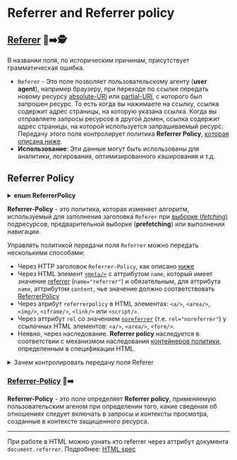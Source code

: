 # Referrer and Referrer policy

## [Referer](https://www.rfc-editor.org/rfc/rfc9110#name-referer) 🎩➡️🕵️

В названии поля, по историческим причинам, присутствует грамматическая ошибка.

- `Referer` - Это поле позволяет пользовательскому агенту (**user agent**), например браузеру, при переходе по ссылке передать новому ресурсу [absolute-URI](https://www.rfc-editor.org/rfc/rfc9110#uri.references) или [partial-URI](https://www.rfc-editor.org/rfc/rfc9110#uri.references), с которого был запрошен ресурс. То есть когда вы нажимаете на ссылку, ссылка содержит адрес страницы, на которую указана ссылка. Когда вы отправляете запросы ресурсов в другой домен, ссылка содержит адрес страницы, на которой используется запрашиваемый ресурс. Передачу этого поля контролирует политика **Referrer Policy**, [которая описана ниже](#referrer-policy).
- **Использование**: Эти данные могут быть использованы для аналитики, логирования, оптимизированного кэширования и т.д.

## Referrer Policy

<details>
<summary><b>enum ReferrerPolicy</b></summary>
<p>

[enum ReferrerPolicy](https://www.w3.org/TR/referrer-policy/#enumdef-referrerpolicy) {

- "" - пустая строка,
- `"no-referrer"` - Полностью запрещает передачу поля `Referer`
- `"no-referrer-when-downgrade"` - Запрещает передачу поля `Referer`, если использование TLS в [URI scheme](https://www.rfc-editor.org/rfc/rfc3986#section-3.1) различается - передает весь URI.
- `"same-origin"`- Разрешает передачу поля `Referer`, только при навигации внутри одного источника (*origin*)
- `"origin"` - Передает только сам источник, без [путей](https://www.rfc-editor.org/rfc/rfc3986#section-3.3) - `scheme://host:port`
- `"strict-origin"` -  Запрещает передачу поля `Referer`, если использование TLS в [URI scheme](https://www.rfc-editor.org/rfc/rfc3986#section-3.1) различается - передает только сам источник, как описано выше
- `"origin-when-cross-origin"` - Передает полный URI при выполнении запроса с тем же источником (*origin*), но в других случаях отправляйте только источник (*origin*) документа.
- `"strict-origin-when-cross-origin"` (**DEFAULT**) - Запрещает передачу поля `Referer`, если использование TLS в [URI scheme](https://www.rfc-editor.org/rfc/rfc3986#section-3.1) различается - передает полный URI при выполнении запроса с тем же источником (**origin**), но в других случаях отправляйте только источник (**origin**) документа
- `"unsafe-url"` - Разрешает передачу всем источникам

};

</p>
</details>

**Referrer-Policy** - это политика, которая изменяет алгоритм, используемый для заполнения заголовка `Referer` при [выборке (*fetching*)](https://fetch.spec.whatwg.org/#concept-fetch) подресурсов, предварительной выборке (**prefetching**) или выполнении навигации.

Управлять политикой передачи поля `Referrer` можно передать несколькими способами:

- Через HTTP заголовок `Referrer-Policy`, как описано [ниже](#referrer-policy-header)
- Через HTML элемент [`<meta/>`](https://html.spec.whatwg.org/multipage/semantics.html#meta) с аттрибутом `name`, который имеет значение [referrer](https://html.spec.whatwg.org/multipage/semantics.html#meta-referrer) (`name="referrer"`) и обязательным, для аттрибута `name`, аттрибутом `content`,  чье значение должно соответствовать [ReferrerPolicy](https://w3c.github.io/webappsec-referrer-policy/#referrer-policy)
- Через атрибут `referrerpolicy` в HTML элементах: `<a/>`, `<area/>`, `<img/>`, `<iframe/>`, `<link/>` или `<script/>`.
- Через аттрибут `rel` со значением [`noreferrer`](https://html.spec.whatwg.org/multipage/semantics.html#link-type-noreferrer) (т.е. `rel="noreferrer"`) у ссылочных HTML элементов: `<a/>`, `<area/>`, `<form/>`.
- Неявно, через наследование. **Referrer policy** наследуется в соответствии с механизмом наследования [контейнеров политики](https://html.spec.whatwg.org/multipage/browsers.html#policy-container), определенным в спецификации HTML.

<details>
<summary>Зачем контролировать передачу поля Referer</summary>
<p>
[Источник примеров](https://w3c.github.io/webappsec-referrer-policy/#intro-privacy)

На сайте социальной сети есть страница профиля для каждого из ее пользователей, и пользователи добавляют гиперссылки со страницы своего профиля на свои любимые группы. Сайт социальной сети, возможно, не захочет передавать URL-адрес профиля пользователя на веб-сайты группы, когда другие пользователи переходят по этим гиперссылкам (поскольку URL-адреса профиля могут раскрыть личность владельца профиля).

Тем не менее, некоторые сайты социальных сетей могут захотеть проинформировать об этом веб-сайты группы что ссылки исходят с сайта социальной сети, но не раскрывают, какие именно Ссылки содержались в профиле конкретного пользователя.
</p>
</details>

### [Referrer-Policy](https://w3c.github.io/webappsec-referrer-policy/#referrer-policy) 🎩➡️ <a id="referrer-policy-header"/>

**Referrer-Policy** - это поле определяет **Referrer policy**, применяемую пользовательским агеном при определении того, какие сведения об отношениях следует включать в запросы и контексты просмотра, созданные в контексте защищенного ресурса.

___

При работе в HTML можно узнать кто referrer через аттрибут документа `document.referrer`. Подробнее: [HTML spec](https://html.spec.whatwg.org/multipage/dom.html#dom-document-referrer)

